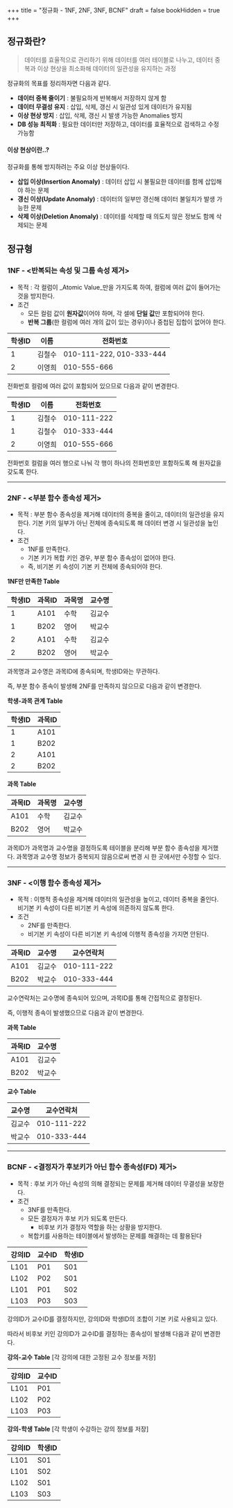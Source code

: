 +++
title = "정규화 - 1NF, 2NF, 3NF, BCNF"
draft = false
bookHidden = true
+++
## 정규화란?

> 데이터를 효율적으로 관리하기 위해 데이터를 여러 테이블로 나누고, 데이터 중복과 이상 현상을 최소화해 데이터의 일관성을 유지하는 과정

정규화의 목표를 정리하자면 다음과 같다.

-   **데이터 중복 줄이기** : 불필요하게 반복해서 저장하지 않게 함
-   **데이터 무결성 유지** : 삽입, 삭제, 갱신 시 일관성 있게 데이터가 유지됨
-   **이상 현상 방지** : 삽입, 삭제, 갱신 시 발생 가능한 Anomalies 방지
-   **DB 성능 최적화** : 필요한 데이터만 저장하고, 데이터를 효율적으로 검색하고 수정 가능함

#### 이상 현상이란..?

정규화를 통해 방지하려는 주요 이상 현상들이다.

-   **삽입 이상(Insertion Anomaly)** : 데이터 삽입 시 불필요한 데이터를 함께 삽입해야 하는 문제
-   **갱신 이상(Update Anomaly)** : 데이터의 일부만 갱신해 데이터 불일치가 발생 가능한 문제
-   **삭제 이상(Deletion Anomaly)** : 데이터를 삭제할 때 의도치 않은 정보도 함께 삭제되는 문제

## 정규형

### 1NF - <반복되는 속성 및 그룹 속성 제거\>

-   목적 : 각 컬럼이 _Atomic Value_만을 가지도록 하여, 컬럼에 여러 값이 들어가는 것을 방지한다.
-   조건
    -   모든 컬럼 값이 **원자값**이어야 하며, 각 셀에 **단일 값**만 포함되어야 한다.
    -   **반복 그룹**(한 컬럼에 여러 개의 값이 있는 경우)이나 중첩된 집합이 없어야 한다.

| 학생ID | 이름 | 전화번호 |
| --- | --- | --- |
| 1 | 김철수 | 010-111-222, 010-333-444 |
| 2 | 이영희 | 010-555-666 |

전화번호 컬럼에 여러 값이 포함되어 있으므로 다음과 같이 변경한다.

| 학생ID | 이름 | 전화번호 |
| --- | --- | --- |
| 1 | 김철수 | 010-111-222 |
| 1 | 김철수 | 010-333-444 |
| 2 | 이영희 | 010-555-666 |

전화번호 컬럼을 여러 행으로 나눠 각 행이 하나의 전화번호만 포함하도록 해 원자값을 갖도록 한다.

---

### 2NF - <부분 함수 종속성 제거\>

-   목적 : 부분 함수 종속성을 제거해 데이터의 중복을 줄이고, 데이터의 일관성을 유지한다. 기본 키의 일부가 아닌 전체에 종속되도록 해 데이터 변경 시 일관성을 높인다.
-   조건
    -   1NF를 만족한다.
    -   기본 키가 복합 키인 경우, 부분 함수 종속성이 없어야 한다.
    -   즉, 비기본 키 속성이 기본 키 전체에 종속되어야 한다.

**1NF만 만족한 Table**

| 학생ID | 과목ID | 과목명 | 교수명 |
| --- | --- | --- | --- |
| 1 | A101 | 수학 | 김교수 |
| 1 | B202 | 영어 | 박교수 |
| 2 | A101 | 수학 | 김교수 |
| 2 | B202 | 영어 | 박교수 |

과목명과 교수명은 과목ID에 종속되며, 학생ID와는 무관하다.

즉, 부분 함수 종속이 발생해 2NF를 만족하지 않으므로 다음과 같이 변경한다.

**학생-과목 관계 Table**

| 학생ID | 과목ID |
| --- | --- |
| 1 | A101 |
| 1 | B202 |
| 2 | A101 |
| 2 | B202 |

**과목 Table**

| 과목ID | 과목명 | 교수명 |
| --- | --- | --- |
| A101 | 수학 | 김교수 |
| B202 | 영어 | 박교수 |

과목ID가 과목명과 교수명을 결정하도록 테이블을 분리해 부분 함수 종속성을 제거했다. 과목명과 교수명 정보가 중복되지 않음으로써 변경 시 한 곳에서만 수정할 수 있다.

---

### 3NF - <이행 함수 종속성 제거\>

-   목적 : 이행적 종속성을 제거해 데이터의 일관성을 높이고, 데이터 중복을 줄인다. 비기본 키 속성이 다른 비기본 키 속성에 의존하지 않도록 한다.
-   조건
    -   2NF를 만족한다.
    -   비기본 키 속성이 다른 비기본 키 속성에 이행적 종속성을 가지면 안된다.

| 과목ID | 교수명 | 교수연락처 |
| --- | --- | --- |
| A101 | 김교수 | 010-111-222 |
| B202 | 박교수 | 010-333-444 |

교수연락처는 교수명에 종속되어 있으며, 과목ID를 통해 간접적으로 결정된다.

즉, 이행적 종속이 발생했으므로 다음과 같이 변경한다.

**과목 Table**

| 과목ID | 교수명 |
| --- | --- |
| A101 | 김교수 |
| B202 | 박교수 |

**교수 Table**

| 교수명 | 교수연락처 |
| --- | --- |
| 김교수 | 010-111-222 |
| 박교수 | 010-333-444 |

---

### BCNF - <결정자가 후보키가 아닌 함수 종속성(FD) 제거\>

-   목적 : 후보 키가 아닌 속성의 의해 결정되는 문제를 제거해 데이터 무결성을 보장한다.
-   조건
    -   3NF를 만족한다.
    -   모든 결정자가 후보 키가 되도록 만든다.
        -   비후보 키가 결정자 역할을 하는 상황을 방지한다.
    -   복합키를 사용하는 테이블에서 발생하는 문제를 해결하는 데 활용된다

| 강의ID | 교수ID | 학생ID |
| --- | --- | --- |
| L101 | P01 | S01 |
| L102 | P02 | S01 |
| L101 | P01 | S02 |
| L103 | P03 | S03 |

강의ID가 교수ID를 결정하지만, 강의ID와 학생ID의 조합이 기본 키로 사용되고 있다.

따라서 비후보 키인 강의ID가 교수ID를 결정하는 종속성이 발생해 다음과 같이 변경한다.

**강의-교수 Table** \[각 강의에 대한 고정된 교수 정보를 저장\]

| 강의ID | 교수ID |
| --- | --- |
| L101 | P01 |
| L102 | P02 |
| L103 | P03 |

**강의-학생 Table** \[각 학생이 수강하는 강의 정보를 저장\]

| 강의ID | 학생ID |
| --- | --- |
| L101 | S01 |
| L101 | S02 |
| L102 | S01 |
| L103 | S03 |
